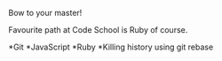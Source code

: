 Bow to your master!

Favourite path at Code School is Ruby of course.

*Git
*JavaScript
*Ruby
*Killing history using git rebase